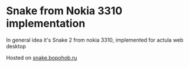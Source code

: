 # Snake from Nokia 3310 implementation

In general idea it's Snake 2 from nokia 3310, implemented for actula web desktop

Hosted on [snake.bopohob.ru](http://snake.bopohob.ru/)
